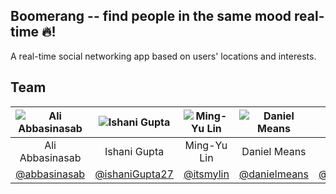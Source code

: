 ## Boomerang -- find people in the same mood real-time 🔥!

A real-time social networking app based on users' locations and interests.

## Team
| ![Ali Abbasinasab](https://avatars0.githubusercontent.com/u/242566?s=460&v=4) | ![Ishani Gupta](https://avatars3.githubusercontent.com/u/20455607?s=460&v=4) | ![Ming-Yu Lin](https://avatars0.githubusercontent.com/u/26103997?s=460&v=4) | ![Daniel Means](https://avatars2.githubusercontent.com/u/20048873?s=460&v=4) | ![Lei Xu](https://avatars3.githubusercontent.com/u/13436367?s=460&v=4)
| :------------: | :------------: | :------------: | :------------: | :------------: | 
| Ali Abbasinasab | Ishani Gupta | Ming-Yu Lin | Daniel Means | Lei Xu
| [@abbasinasab](https://github.com/abbasinasab) | [@ishaniGupta27](https://github.com/ishaniGupta27) | [@itsmylin](https://github.com/itsmylin) | [@danielmeans](https://github.com/danielmeans) | [@xuleidawang](https://github.com/xuleidawang)





